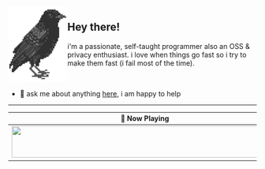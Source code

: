 <img align="left" src="assets/birb.png">

## Hey there!

i'm a passionate, self-taught programmer also an OSS & privacy enthusiast. i love when things go fast so i try to make them fast (i fail most of the time). 

</br>

- 💬 ask me about anything [here](https://github.com/aunsigned/aunsigned/issues), i am happy to help

<!--START_SECTION:waka-->
<!--END_SECTION:waka-->

---

| 🎵 Now Playing                                                                                                                    |
| ------------------------------------------------------------------------------------------------------------------------------ |
| <a href="https://status.nmoo.dev/now-playing?open"><img src="https://status.nmoo.dev/now-playing" width="540" height="64"></a> |

<!---
📈 my github stats
<p align="center"> 
<img width="50%" src="https://github-readme-stats.vercel.app/api?username=aunsigned&count_private=true&include_all_commits=true&show_icons=true&theme=dracula" />

<a href="https://github.com/aunsigned">
  <img align="right" width="47%" src="https://github-readme-stats.vercel.app/api/top-langs/?username=aunsigned&theme=dracula&compact=true" />
</a>
-->
